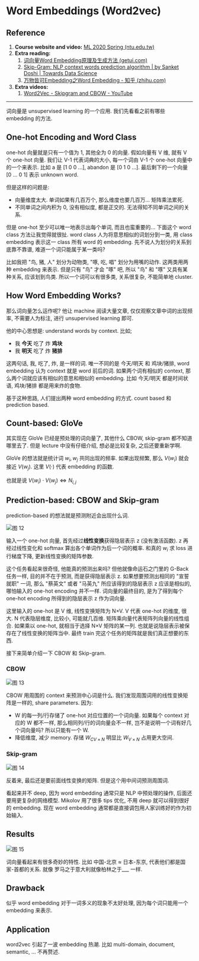 # Word Embeddings (Word2vec)

## Reference

1. **Course website and video:** [ML 2020 Spring (ntu.edu.tw)](https://speech.ee.ntu.edu.tw/~hylee/ml/2020-spring.php)
2. **Extra reading:**
    1. [词向量Word Embedding原理及生成方法 (getui.com)](https://www.getui.com/college/2021053176)
    2. [Skip-Gram: NLP context words prediction algorithm | by Sanket Doshi | Towards Data Science](https://towardsdatascience.com/skip-gram-nlp-context-words-prediction-algorithm-5bbf34f84e0c#:~:text=Skip%2Dgram%20is%20one%20of,while%20context%20words%20are%20output.)
    3. [万物皆可Embedding之Word Embedding - 知乎 (zhihu.com)](https://zhuanlan.zhihu.com/p/384452959)
3. **Extra videos:**
    1. [Word2Vec - Skipgram and CBOW - YouTube](https://www.youtube.com/watch?v=UqRCEmrv1gQ)

---

词向量是 unsupervised learning 的一个应用. 我们先看看之前有哪些 embedding 的方法.

## One-hot Encoding and Word Class

one-hot 向量就是只有一个值为 1, 其他全为 0 的向量. 假如向量有 V 维, 就有 V 个 one-hot 向量. 我们让 V-1 代表词典的大小, 每一个词由 V-1 个 one-hot 向量中的一个来表示. 比如 a 是 [1 0 0 ...], abandon 是 [0 1 0 ...]. 最后剩下的一个向量 [0 ... 0 1] 表示 unknown word.

但是这样的问题是:

- 向量维度太大. 单词如果有几百万个, 那么维度也要几百万... 矩阵乘法累死.
- 不同单词之间内积为 0, 没有相似度, 都是正交的. 无法得知不同单词之间的关系.

但是 one-hot 至少可以唯一地表示出每个单词, 而且也蛮重要的... 下面这个 word class 方法让我觉得就很扯. word class 人为将意思相似的词划分到一类, 用 class embedding 表示这一 class 所有 word 的 embedding. 先不说人为划分的关系到底靠不靠谱, 难道一个词只能属于某一类吗?

比如我把 "鸟, 猪, 人" 划分为动物类, "啄, 吃, 唱" 划分为用嘴的动作. 这两类用两种 embedding 来表示. 但是只有 "鸟" 才会 "啄" 吧, 所以 "鸟" 和 "啄" 又具有某种关系, 应该划到鸟类. 所以一个词可以有很多类, 关系很复杂, 不能简单地 cluster.

## How Word Embedding Works?

那么词向量怎么运作呢? 他让 machine 阅读大量文章, 仅仅观察文章中词的出现频率, 不需要人为标注, 进行 unsupervised learning 即可.

他的中心思想是: understand words by context. 比如;

- 我 **今天** 吃了 炸 **鸡块**
- 我 **明天** 吃了 炸 **猪排**

这两句话, 我, 吃了, 炸, 是一样的词. 唯一不同的是 今天/明天 和 鸡块/猪排, word embedding 认为 context 就是 word 前后的词. 如果两个词有相似的 context, 那么两个词就应该有相似的意思和相似的 embedding. 比如 今天/明天 都是时间状语, 鸡块/猪排 都是用来炸的食物.

基于这种思路, 人们提出两种 word embedding 的方式. count based 和 prediction based.

## Count-based: GloVe

其实现在 GloVe 已经是预处理的词向量了, 其他什么 CBOW, skip-gram 都不知道哪里去了. 但是 lecture 中没有仔细介绍, 想必是比较复杂, 之后还要重新学啊.

GloVe 的想法就是统计词 $w_i, w_j$ 共同出现的频率. 如果出现频繁, 那么 $V(w_i)$ 就会接近 $V(w_j)$. 这里 $V(\cdot)$ 代表 embedding 的函数.

也就是说 $V(w_i)\cdot V(w_j) \Leftrightarrow N_{i, j}$

## Prediction-based: CBOW and Skip-gram

prediction-based 的想法就是预测附近会出现什么词.

<img alt="图 12" src="https://cdn.jsdelivr.net/gh/Wind2375like/I-m_Ghost/img/efaf207f527a50f261f63f1ee5f330698186ff9d41540654e079f737f110c3d6.png" />  

输入一个 one-hot 向量, 首先经过**线性变换**获得隐层表示 z (没有激活函数). z 再经过线性变化和 softmax 算出各个单词作为后一个词的概率. 和真的 $w_i$ 求 loss 进行梯度下降, 更新线性变换的矩阵参数.

这个任务看起来很奇怪, 他能真的预测出来吗? 但他就像命运石之门里的 G-Back 任务一样, 目的并不在于预测, 而是获得隐层表示 z. 如果想要预测出相同的 "宣誓就职" 一词, 那么 "蔡英文" 或者 "马英九" 所应该得到的隐层表示 z 应该是相似的, 哪怕输入的 one-hot encoding 并不一样. 词向量的最终目的, 是为了得到每个 one-hot encoding 所得到的隐层表示 z 作为词向量.

这里输入的 one-hot 是 V 维, 线性变换矩阵为 N×V. V 代表 one-hot 的维度, 很大. N 代表隐层维度, 比较小, 可能就几百维. 矩阵乘向量代表矩阵列向量的线性组合. 如果乘以 one-hot, 就相当于选择 N×V 矩阵的某一列. 也就是说隐层表示被保存在了线性变换的矩阵当中. 最终 train 完这个任务的矩阵就是我们真正想要的东西.

接下来简单介绍一下 CBOW 和 Skip-gram.

### CBOW

<img alt="图 13" src="https://cdn.jsdelivr.net/gh/Wind2375like/I-m_Ghost/img/1c9f959f05d4e661bca219291d5e2f57178a0785eb61a4c370b00bb5f8988dad.png" />

CBOW 用周围的 context 来预测中心词是什么. 我们发现周围词用的线性变换矩阵是一样的, share parameters. 因为:

- W 的每一列/行存储了 one-hot 对应位置的一个词向量. 如果每个 context 对应的 W 都不一样, 那么相同列/行的词向量会不一样, 岂不是说明一个词有好几个词向量吗? 所以只能有一个 W.
- 降低维度, 减少 memory. 存储 $W_{CV \times N}$ 明显比 $W_{V \times N}$ 占用更大空间.

### Skip-gram

<img alt="图 14" src="https://cdn.jsdelivr.net/gh/Wind2375like/I-m_Ghost/img/1809ee2a540d456f601d6a0e60dddf82c9097931f03e9b6defd3891f15d0384a.png" />  

反着来, 最后还是要前面线性变换的矩阵. 但是这个用中间词预测周围词.

看起来并不 deep, 因为 word embedding 通常只是 NLP 中预处理的操作, 后面还要用更复杂的网络模型. Mikolov 用了很多 tips 优化, 不用 deep 就可以得到很好的 embedding. 现在 word embedding 通常都是直接调包用人家训练好的作为初始输入.

## Results

<img alt="图 15" src="https://cdn.jsdelivr.net/gh/Wind2375like/I-m_Ghost/img/5e5d1cd120d61fccc5bec7ac0b5bccca93bcb8d6658e3ce4c1f269b6a6f4f752.png" />  

词向量看起来有很多奇妙的特性. 比如 中国-北京 ≈ 日本-东京, 代表他们都是国家-首都的关系. 就像 罗马之于意大利就像柏林之于___ 一样.

## Drawback

似乎 word embedding 对于一词多义的现象不太好处理, 因为每个词只能用一个 embedding 来表示.

## Application

word2vec 引起了一波 embedding 热潮. 比如 multi-domain, document, semantic, ... 不再赘述.
